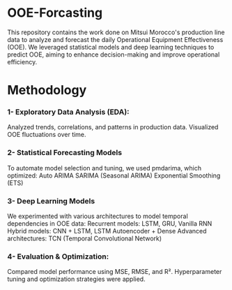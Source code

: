# OOE-Forcasting
This repository contains the work done on Mitsui Morocco's production line data to analyze and forecast the daily Operational Equipment Effectiveness (OOE). We leveraged statistical models and deep learning techniques to predict OOE, aiming to enhance decision-making and improve operational efficiency.
#  Methodology
### 1- Exploratory Data Analysis (EDA):
Analyzed trends, correlations, and patterns in production data.
Visualized OOE fluctuations over time.
### 2- Statistical Forecasting Models
To automate model selection and tuning, we used pmdarima, which optimized:
Auto ARIMA
SARIMA (Seasonal ARIMA)
Exponential Smoothing (ETS)

### 3- Deep Learning Models
We experimented with various architectures to model temporal dependencies in OOE data:
Recurrent models: LSTM, GRU, Vanilla RNN
Hybrid models: CNN + LSTM, LSTM Autoencoder + Dense
Advanced architectures: TCN (Temporal Convolutional Network)

### 4- Evaluation & Optimization:
Compared model performance using MSE, RMSE, and R².
Hyperparameter tuning and optimization strategies were applied.
